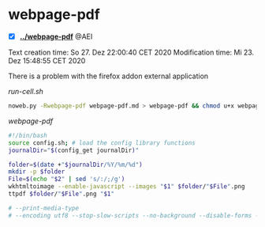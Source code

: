 # webpage-pdf

- [X] **[../webpage-pdf](./webpage-pdf)** @AEI

Text creation time:
So 27. Dez 22:00:40 CET 2020
Modification time:
Mi 23. Dez 15:48:55 CET 2020
 
 There is a problem with the firefox addon external application

*run-cell.sh*
```bash
noweb.py -Rwebpage-pdf webpage-pdf.md > webpage-pdf && chmod u+x webpage-pdf && echo 'fertig'
```

*webpage-pdf*
```bash
#!/bin/bash
source config.sh; # load the config library functions
journalDir="$(config_get journalDir)"

folder=$(date +"$journalDir/%Y/%m/%d")
mkdir -p $folder
File=$(echo "$2" | sed 's/:/;/g')
wkhtmltoimage --enable-javascript --images "$1" $folder/"$File".png
ttpdf $folder/"$File".png "$1"

# --print-media-type
# --encoding utf8 --stop-slow-scripts --no-background --disable-forms --footer-center '[page]/[toPage]' -L 4cm -R 4cm --minimum-font-size 17
```

